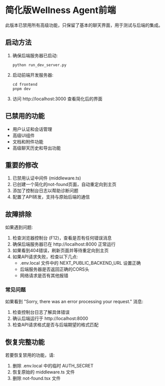 # 简化版Wellness Agent前端

此版本已禁用所有高级功能，只保留了基本的聊天界面，用于测试与后端的集成。

## 启动方法

1. 确保后端服务器已启动:
   ```
   python run_dev_server.py
   ```

2. 启动前端开发服务器:
   ```
   cd frontend
   pnpm dev
   ```

3. 访问 http://localhost:3000 查看简化后的界面

## 已禁用的功能

- 用户认证和会话管理
- 高级UI组件
- 文档和附件功能
- 高级聊天历史和导出功能

## 重要的修改

1. 已禁用认证中间件 (middleware.ts)
2. 已创建一个简化的not-found页面，自动重定向到主页
3. 添加了控制台日志以帮助诊断问题
4. 配置了API转发，支持与原始后端的通信

## 故障排除

如果遇到问题:

1. 检查浏览器控制台 (F12)，查看是否有任何错误消息
2. 确保后端服务器已在 http://localhost:8000 正常运行
3. 如果看到404错误，刷新页面并等待重定向到主页
4. 如果API请求失败，检查以下几点:
   - .env.local 文件中的 NEXT_PUBLIC_BACKEND_URL 设置正确
   - 后端服务器是否返回正确的CORS头
   - 网络请求是否有其他报错

### 常见问题

如果看到 "Sorry, there was an error processing your request." 消息:
1. 检查控制台日志了解具体错误
2. 确认后端运行于 http://localhost:8000
3. 检查API请求格式是否与后端期望的格式匹配

## 恢复完整功能

若要恢复禁用的功能，请:
1. 删除 .env.local 中的临时 AUTH_SECRET
2. 恢复原始的 middleware.ts 文件
3. 删除 not-found.tsx 文件 